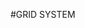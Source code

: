 #GRID SYSTEM

<!-- <section class="grid-test">

      <div class="row">
        <div class="col-1-of-3">col-1-of-3</div>
        <div class="col-1-of-3">col-1-of-3</div>
        <div class="col-1-of-3">col-1-of-3</div>
      </div>
      <div class="row">
        <div class="col-1-of-3">col-1-of-3</div>
        <div class="col-2-of-3">col-2-of-3</div>
      </div>
      <div class="row">
        <div class="col-1-of-4">col-1-of-4</div>
        <div class="col-1-of-4">col-1-of-4</div>
        <div class="col-1-of-4">col-1-of-4</div>
        <div class="col-1-of-4">col-1-of-4</div>
      </div>
      <div class="row">
        <div class="col-1-of-4">col-1-of-4</div>
        <div class="col-1-of-4">col-1-of-4</div>
        <div class="col-2-of-4">col-2-of-4</div>
      </div>
      <div class="row">
        <div class="col-1-of-4">col-1-of-4</div>
        <div class="col-3-of-4">col-3-of-4</div>
      </div>
    </section> -->
